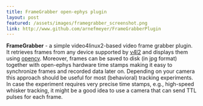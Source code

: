 ```yaml
---
title: FrameGrabber open-ephys plugin
layout: post
featured: /assets/images/framegrabber_screenshot.png
link: http://www.github.com/arnefmeyer/FrameGrabberPlugin
---
```



**FrameGrabber** - a simple video4linux2-based video frame grabber plugin. It retrieves frames from any device supported by [v4l2](http://linuxtv.org/downloads/v4l-dvb-apis/) and displays them using [opencv](http://opencv.org/). Moreover, frames can be saved to disk (in jpg format) together with open-ephys hardware time stamps making it easy to synchronize frames and recorded data later on. Depending on your camera this approach should be useful for most (behavioral) tracking experiments. In case the experiment requires very precise time stamps, e.g., high-speed whisker tracking, it might be a good idea to use a camera that can send TTL pulses for each frame.
